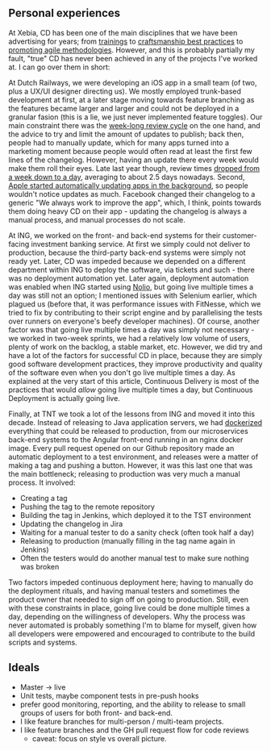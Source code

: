 ## Personal experiences

At Xebia, CD has been one of the main disciplines that we have been advertising for years; from [trainings](https://training.xebia.com/continuous-delivery-devops) to [craftsmanship best practices](http://essentials.xebia.com/) to [promoting agile methodologies](https://xebia.com/agile-transformations). However, and this is probably partially my fault, "true" CD has never been achieved in any of the projects I've worked at. I can go over them in short:

At Dutch Railways, we were developing an iOS app in a small team (of two, plus a UX/UI designer directing us). We mostly employed trunk-based development at first, at a later stage moving towards feature branching as the features became larger and larger and could not be deployed in a granular fasion (this is a lie, we just never implemented feature toggles). Our main constraint there was the [week-long review cycle](https://developer.apple.com/app-store/review/) on the one hand, and the advice to try and limit the amount of updates to publish; back then, people had to manually update, which for many apps turned into a marketing moment because people would often read at least the first few lines of the changelog. However, having an update there every week would make them roll their eyes. Late last year though, review times [dropped from a week down to a day](http://appreviewtimes.com/ios/annual-trend-graph), averaging to about 2.5 days nowadays. Second, [Apple started automatically updating apps in the background](https://support.apple.com/en-us/HT202180), so people wouldn't notice updates as much. Facebook changed their changelog to a generic "We always work to improve the app", which, I think, points towards them doing heavy CD on their app - updating the changelog is always a manual process, and manual processes do not scale.

At ING, we worked on the front- and back-end systems for their customer-facing investment banking service. At first we simply could not deliver to production, because the third-party back-end systems were simply not ready yet. Later, CD was impeded because we depended on a different department within ING to deploy the software, via tickets and such - there was no deployment automation yet. Later again, deployment automation was enabled when ING started using [Nolio](https://www.ca.com/us/products/ca-release-automation.html), but going live multiple times a day was still not an option; I mentioned issues with Selenium earlier, which plagued us (before that, it was performance issues with FitNesse, which we tried to fix by contributing to their script engine and by parallelising the tests over runners on everyone's beefy developer machines). Of course, another factor was that going live multiple times a day was simply not necessary - we worked in two-week sprints, we had a relatively low volume of users, plenty of work on the backlog, a stable market, etc. However, we did try and have a lot of the factors for successful CD in place, because they are simply good software development practices, they improve productivity and quality of the software even when you don't go live multiple times a day. As explained at the very start of this article, Continuous Delivery is most of the practices that would *allow* going live multiple times a day, but Continuous Deployment is actually going live.

Finally, at TNT we took a lot of the lessons from ING and moved it into this decade. Instead of releasing to Java application servers, we had [dockerized](https://www.docker.com/) everything that could be released to production, from our microservices back-end systems to the Angular front-end running in an nginx docker image. Every pull request opened on our Github repository made an automatic deployment to a test environment, and releases were a matter of making a tag and pushing a button. However, it was this last one that was the main bottleneck; releasing to production was very much a manual process. It involved:

 * Creating a tag
 * Pushing the tag to the remote repository
 * Building the tag in Jenkins, which deployed it to the TST environment
 * Updating the changelog in Jira
 * Waiting for a manual tester to do a sanity check (often took half a day)
 * Releasing to production (manually filling in the tag name again in Jenkins)
 * Often the testers would do another manual test to make sure nothing was broken

Two factors impeded continuous deployment here; having to manually do the deployment rituals, and having manual testers and sometimes the product owner that needed to sign off on going to production. Still, even with these constraints in place, going live could be done multiple times a day, depending on the willingness of developers. Why the process was never automated is probably something I'm to blame for myself, given how all developers were empowered and encouraged to contribute to the build scripts and systems.

## Ideals

 * Master -> live
 * Unit tests, maybe component tests in pre-push hooks
  * prefer good monitoring, reporting, and the ability to release to small groups of users for both front- and back-end.
 * I like feature branches for multi-person / multi-team projects.
 * I like feature branches and the GH pull request flow for code reviews
   * caveat: focus on style vs overall picture.
